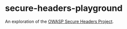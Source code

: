 # secure-headers-playground
An exploration of the [OWASP Secure Headers Project](https://owasp.org/www-project-secure-headers/).
